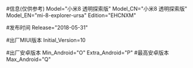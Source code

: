 #信息(仅供参考)
Model="小米8 透明探索版"
Model_CN="小米8 透明探索版"
Model_EN="mi-8-explorer-ursa"
Edition="EHCNXM"

#发布时间
Release="2018-05-31"

#出厂MIUI版本
Initial_Version=10

#出厂安卓版本
Min_Android="O"
Extra_Android="P"
#最高安卓版本
Max_Android="Q"
